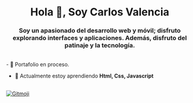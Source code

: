 <h1 align="center">Hola 👋, Soy Carlos Valencia</h1>
<h3 align="center">Soy un apasionado del desarrollo web y móvil; disfruto explorando interfaces y aplicaciones. Además, disfruto del patinaje y la tecnología.</h3>

<br>
- 🔭 Portafolio en proceso.

- 🌱 Actualmente estoy aprendiendo **Html, Css, Javascript**

<br>
<a href="https://gitmoji.dev">
  <img
    src="https://img.shields.io/badge/gitmoji-%20😜%20😍-FFDD67.svg?style=flat-square"
    alt="Gitmoji"
  />
</a>
